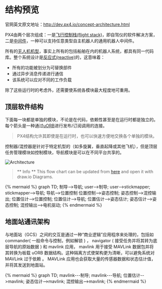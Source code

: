 # 结构预览
官网英文原文地址：http://dev.px4.io/concept-architecture.html

PX4由两个层次组成：一是[飞行控制栈(flight stack)](../2_Concepts/flight_stack.md)，即自驾仪的软件解决方案，二是[中间件](../2_Concepts/middleware.md)，一种可以支持任意类型自主机器人的通用机器人中间件。

所有的[无人机机型](../7_Airframe/airframes-architecture.md)，事实上所有的包括船舶在内的机器人系统，都具有同一代码库。整个系统设计是[反应式(reactive)](http://www.reactivemanifesto.org)的，这意味着：

- 所有的功能被划分为可替换部件
- 通过异步消息传递进行通信
- 该系统可以应对不同的工作负载

除了这些运行时的考虑外，还需要使系统各模块最大程度地可重用。

## 顶层软件结构

下面每一块都是单独的模块，不论是在代码，依赖性甚至是在运行时都是独立的。每个箭头是一种通过[uORB](../6_Middleware-and-Architecture/uorb_messaging.md)进行发布/订阅调用的连接。

> <aside class="tip">
> PX4结构允许其即使是在运行时，也可以快速方便地交换各个单独的模块。
> </aside>

控制器/混控器是针对于特定机型的（如多旋翼，垂直起降或其他飞机），但是顶层任务管理模块如控制模块，导航模块是可以在不同平台共享的。

![Architecture](../pictures/diagrams/PX4_Architecture.png)

> ** Info ** This flow chart can be updated from [here](https://drive.google.com/file/d/0Byq0TIV9P8jfbVVZOVZ0YzhqYWs/view?usp=sharing) and open it with draw.io Diagrams.

{% mermaid %}
graph TD;
  制导-->导航;
  user-->制导;
  user-->stickmapper;
  stickmapper-->导航;
  导航-->位置控制
  位置控制-->姿态控制;
  姿态控制-->混控输出;
  位置估计-->位置控制;
  位置估计-->导航;
  位置估计-->姿态估计;
  姿态估计-->姿态控制;
  混控输出-->电机驱动;
{% endmermaid %}

## 地面站通讯架构

与地面站（GCS）之间的交互是通过一种“商业逻辑”应用程序来处理的，包括如 commander( 一般命令与控制，例如解锁 ) ， navigator ( 接受任务并将其转为底层导航的原始数据 ) 和 mavlink 应用， mavlink 用于接受 MAVLink 数据包并将其转换为板载 uORB 数据结构。这种隔离方式使架构更为清晰，可以避免系统对 MAVLink  过于依赖 。 MAVLink 应用也会获取大量的传感器数据和状态估计值，并将其发送到地面站。

{% mermaid %}
graph TD;
  mavlink---制导;
  mavlink---导航;
  位置估计-->mavlink;
  姿态估计-->mavlink;
  混控输出-->mavlink;
 {% endmermaid %}





